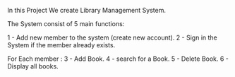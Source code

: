In this Project We create Library Management System.

The System consist of 5 main functions:

  1 - Add new member to the system (create new account).
  2 - Sign in the System if the member already exists.

  For Each member :
    3 - Add Book.
    4 - search for a Book.
    5 - Delete Book.
    6 - Display all books.
    




